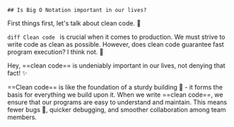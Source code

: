 `## Is Big O Notation important in our lives?`

First things first, let's talk about clean code. 🌟

```diff Clean code ``` is crucial when it comes to production. We must strive to write code as clean as possible. However, does clean code guarantee fast program execution? I think not. 🤔

Hey, ==clean code== is undeniably important in our lives, not denying that fact! ✨

==Clean code== is like the foundation of a sturdy building 🏢 - it forms the basis for everything we build upon it. When we write ==clean code==, we ensure that our programs are easy to understand and maintain. This means fewer bugs 🐛, quicker debugging, and smoother collaboration among team members.


